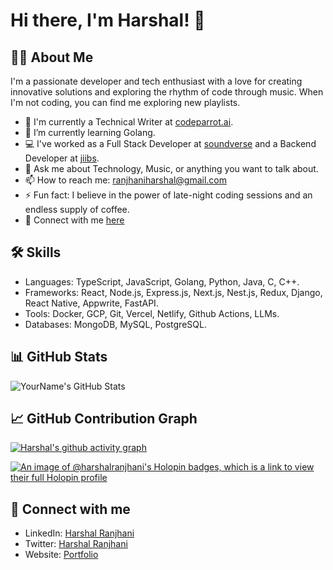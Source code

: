 # Hi there, I'm Harshal! 👋

## 👨‍💻 About Me

I'm a passionate developer and tech enthusiast with a love for creating innovative solutions and exploring the rhythm of code through music. When I'm not coding, you can find me exploring new playlists.

- 📝 I'm currently a Technical Writer at [codeparrot.ai](https://codeparrot.ai).
- 🌱 I’m currently learning Golang.
- 💻 I've worked as a Full Stack Developer at [soundverse](https://soundverse.ai) and a Backend Developer at [jiibs](https://jiibs.com).
- 💬 Ask me about Technology, Music, or anything you want to talk about.
- 📫 How to reach me: [ranjhaniharshal@gmail.com](mailto:ranjhaniharshal@gmail.com)
- ⚡ Fun fact: I believe in the power of late-night coding sessions and an endless supply of coffee.
- 🔗 Connect with me [here](https://harshalranjhani.in/)


## 🛠 Skills

- Languages: TypeScript, JavaScript, Golang, Python, Java, C, C++.
- Frameworks: React, Node.js, Express.js, Next.js, Nest.js, Redux, Django, React Native, Appwrite, FastAPI.
- Tools: Docker, GCP, Git, Vercel, Netlify, Github Actions, LLMs.
- Databases: MongoDB, MySQL, PostgreSQL.

## 📊 GitHub Stats          
![YourName's GitHub Stats](https://github-readme-stats.vercel.app/api?username=harshalranjhani&show_icons=true&theme=radical)


## 📈 GitHub Contribution Graph

[![Harshal's github activity graph](https://github-readme-activity-graph.vercel.app/graph?username=harshalranjhani&bg_color=ffcfe9&color=9e4c98&line=9e4c98&point=403d3d&area=true&hide_border=true)](https://github.com/ashutosh00710/github-readme-activity-graph)

[![An image of @harshalranjhani's Holopin badges, which is a link to view their full Holopin profile](https://holopin.me/harshalranjhani)](https://holopin.io/@harshalranjhani)

## 🔗 Connect with me

- LinkedIn: [Harshal Ranjhani](https://www.linkedin.com/in/harshal-ranjhani)
- Twitter: [Harshal Ranjhani](https://twitter.com/ranjhaniharshal)
- Website: [Portfolio](https://harshalranjhani.in)

